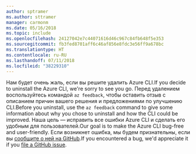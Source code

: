 ```yaml
---
author: sptramer
ms.author: sttramer
manager: carmonm
ms.date: 05/16/2018
ms.topic: include
ms.openlocfilehash: 24127042e7c44071616d46c967c84fb648f5e353
ms.sourcegitcommit: fb3fed8701aff6c46af856e8fdc3e56ff9a678bc
ms.translationtype: HT
ms.contentlocale: ru-RU
ms.lasthandoff: 07/11/2018
ms.locfileid: "38229310"
---
```

<span data-ttu-id="0a165-101">Нам будет очень жаль, если вы решите удалить Azure CLI.</span><span class="sxs-lookup"><span data-stu-id="0a165-101">If you decide to uninstall the Azure CLI, we're sorry to see you go.</span></span> <span data-ttu-id="0a165-102">Перед удалением воспользуйтесь командой `az feedback`, чтобы оставить отзыв с описанием причин вашего решения и предложениями по улучшению CLI.</span><span class="sxs-lookup"><span data-stu-id="0a165-102">Before you uninstall, use the `az feedback` command to give some information about why you chose to uninstall and how the CLI could be improved.</span></span> <span data-ttu-id="0a165-103">Наша цель — исправить все ошибки Azure CLI и сделать его удобным для пользователей.</span><span class="sxs-lookup"><span data-stu-id="0a165-103">Our goal is to make the Azure CLI bug-free and user-friendly.</span></span> <span data-ttu-id="0a165-104">Если возникнет ошибка, мы будем признательны, если вы [сообщите о ней на GitHub](https://github.com/Azure/azure-cli/issues).</span><span class="sxs-lookup"><span data-stu-id="0a165-104">If you encountered a bug, we'd appreciate it if you [file a GitHub issue](https://github.com/Azure/azure-cli/issues).</span></span>
